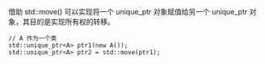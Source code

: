 借助 std::move() 可以实现将一个 unique\_ptr 对象赋值给另一个 unique\_ptr 对象，其目的是实现所有权的转移。



```
// A 作为一个类 
std::unique_ptr<A> ptr1(new A());
std::unique_ptr<A> ptr2 = std::move(ptr1);
```

